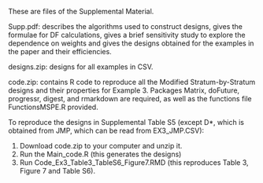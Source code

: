 These are files of the Supplemental Material.

Supp.pdf: describes the algorithms used to construct designs, gives the formulae for DF calculations, gives a brief sensitivity study to explore the dependence on weights and gives the designs obtained for the examples in the paper and their efficiencies.

designs.zip: designs for all examples in CSV.

code.zip: contains R code to reproduce all the Modified Stratum-by-Stratum designs and their properties for Example 3. Packages Matrix, doFuture, progressr, digest, and rmarkdown are required, as well as the functions file FunctionsMSPE.R provided.

To reproduce the designs in Supplemental Table S5 (except D*, which is obtained from JMP, which can be read from EX3_JMP.CSV):

1. Download code.zip to your computer and unzip it.
2. Run the Main_code.R (this generates the designs)
3. Run Code_Ex3_Table3_TableS6_Figure7.RMD (this reproduces Table 3, Figure 7 and Table S6).
